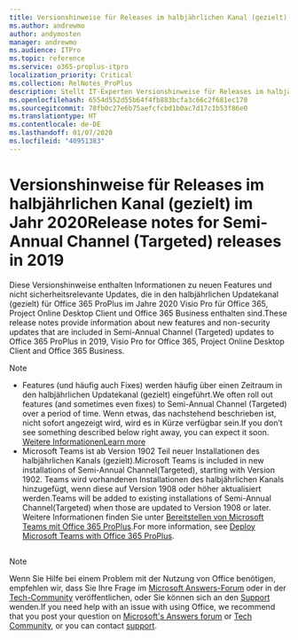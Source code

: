 ```yaml
---
title: Versionshinweise für Releases im halbjährlichen Kanal (gezielt) im Jahr 2020
ms.author: andrewmo
author: andymosten
manager: andrewmo
ms.audience: ITPro
ms.topic: reference
ms.service: o365-proplus-itpro
localization_priority: Critical
ms.collection: RelNotes_ProPlus
description: Stellt IT-Experten Versionshinweise für Releases im halbjährlichen Kanal (gezielt) für Office 365 ProPlus im Jahr 2020 zur Verfügung.
ms.openlocfilehash: 6554d552d55b64f4fb883bcfa3c66c2f681ec170
ms.sourcegitcommit: 78fb0c27e6b75aefcfcbd1b0ac7d17c1b53f86e0
ms.translationtype: HT
ms.contentlocale: de-DE
ms.lasthandoff: 01/07/2020
ms.locfileid: "40951383"
---
```

# <a name="release-notes-for-semi-annual-channel-targeted-releases-in-2020"></a><span data-ttu-id="f952b-103">Versionshinweise für Releases im halbjährlichen Kanal (gezielt) im Jahr 2020</span><span class="sxs-lookup"><span data-stu-id="f952b-103">Release notes for Semi-Annual Channel (Targeted) releases in 2019</span></span>

<span data-ttu-id="f952b-104">Diese Versionshinweise enthalten Informationen zu neuen Features und nicht sicherheitsrelevante Updates, die in den halbjährlichen Updatekanal (gezielt) für Office 365 ProPlus im Jahre 2020 Visio Pro für Office 365, Project Online Desktop Client und Office 365 Business enthalten sind.</span><span class="sxs-lookup"><span data-stu-id="f952b-104">These release notes provide information about new features and non-security updates that are included in Semi-Annual Channel (Targeted) updates to Office 365 ProPlus in 2019, Visio Pro for Office 365, Project Online Desktop Client and Office 365 Business.</span></span>

> [!NOTE]
>
> - <span data-ttu-id="f952b-105">Features (und häufig auch Fixes) werden häufig über einen Zeitraum in den halbjährlichen Updatekanal (gezielt) eingeführt.</span><span class="sxs-lookup"><span data-stu-id="f952b-105">We often roll out features (and sometimes even fixes) to Semi-Annual Channel (Targeted) over a period of time.</span></span> <span data-ttu-id="f952b-106">Wenn etwas, das nachstehend beschrieben ist, nicht sofort angezeigt wird, wird es in Kürze verfügbar sein.</span><span class="sxs-lookup"><span data-stu-id="f952b-106">If you don’t see something described below right away, you can expect it soon.</span></span> [<span data-ttu-id="f952b-107">Weitere Informationen</span><span class="sxs-lookup"><span data-stu-id="f952b-107">Learn more</span></span>](https://support.office.com/article/when-do-i-get-the-newest-features-in-for-office-365-da36192c-58b9-4bc9-8d51-bb6eed468516?ui=en-US&rs=en-US&ad=US)
> - <span data-ttu-id="f952b-108">Microsoft Teams ist ab Version 1902 Teil neuer Installationen des halbjährlichen Kanals (gezielt).</span><span class="sxs-lookup"><span data-stu-id="f952b-108">Microsoft Teams is included in new installations of Semi-Annual Channel(Targeted), starting with Version 1902.</span></span> <span data-ttu-id="f952b-109">Teams wird vorhandenen Installationen des halbjährlichen Kanals hinzugefügt, wenn diese auf Version 1908 oder höher aktualisiert werden.</span><span class="sxs-lookup"><span data-stu-id="f952b-109">Teams will be added to existing installations of Semi-Annual Channel(Targeted) when those are updated to Version 1908 or later.</span></span> <span data-ttu-id="f952b-110">Weitere Informationen finden Sie unter [Bereitstellen von Microsoft Teams mit Office 365 ProPlus](https://docs.microsoft.com/deployoffice/teams-install).</span><span class="sxs-lookup"><span data-stu-id="f952b-110">For more information, see [Deploy Microsoft Teams with Office 365 ProPlus](https://docs.microsoft.com/deployoffice/teams-install).</span></span>

##

> [!NOTE]
> <span data-ttu-id="f952b-111">Wenn Sie Hilfe bei einem Problem mit der Nutzung von Office benötigen, empfehlen wir, dass Sie Ihre Frage im [Microsoft Answers-Forum](https://answers.microsoft.com/) oder in der [Tech-Community](https://techcommunity.microsoft.com/) veröffentlichen, oder Sie können sich an den [Support](https://support.microsoft.com/contactus) wenden.</span><span class="sxs-lookup"><span data-stu-id="f952b-111">If you need help with an issue with using Office, we recommend that you post your question on [Microsoft's Answers forum](https://answers.microsoft.com/) or [Tech Community](https://techcommunity.microsoft.com/), or you can contact [support](https://support.microsoft.com/contactus).</span></span>

